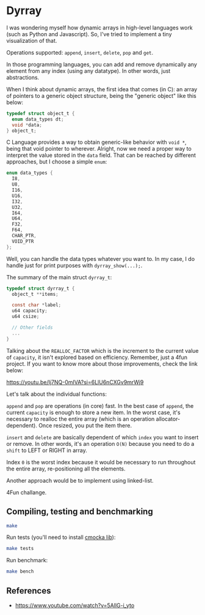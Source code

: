 # Dyrray

I was wondering myself how dynamic arrays in high-level languages work (such as Python and Javascript). So, I've tried to implement a tiny visualization of that.

Operations supported: `append`, `insert`, `delete`, `pop` and `get`.

In those programming languages, you can add and remove dynamically any element from any index (using any datatype). In other words, just abstractions.

When I think about dynamic arrays, the first idea that comes (in C): an array of pointers to a generic object structure, being the "generic object" like this below:

```c
typedef struct object_t {
  enum data_types dt;
  void *data;
} object_t;
```

C Language provides a way to obtain generic-like behavior with `void *`, being that void pointer to wherever. Alright, now we need a proper way to interpret the value stored in the `data` field. That can be reached by different approaches, but I choose a simple `enum`:

```c
enum data_types {
  I8,
  U8,
  I16,
  U16,
  I32,
  U32,
  I64,
  U64,
  F32,
  F64,
  CHAR_PTR,
  VOID_PTR
};
```

Well, you can handle the data types whatever you want to. In my case, I do handle just for print purposes with `dyrray_show(...);`.

The summary of the main struct `dyrray_t`:

```c
typedef struct dyrray_t {
  object_t **items;

  const char *label;
  u64 capacity;
  u64 csize;   

  // Other fields
  ...
}
```

Talking about the `REALLOC_FACTOR` which is the increment to the current value of `capacity`, it isn't explored based on efficiency. Remember, just a 4fun project. If you want to know more about those improvements, check the link below:

https://youtu.be/Ij7NQ-0mIVA?si=6LlU6nCXGv9mrWj9

Let's talk about the individual functions:

`append` and `pop` are operations (in core) fast. In the best case of `append`, the current `capacity` is enough to store a new item. In the worst case, it's necessary to realloc the entire array (which is an operation allocator-dependent). Once resized, you put the item there.

`insert` and `delete` are basically dependent of which `index` you want to insert or remove. In other words, it's an operation `O(N)` because you need to do a `shift` to LEFT or RIGHT in array.

Index `0` is the worst index because it would be necessary to run throughout the entire array, re-positioning all the elements.

Another approach would be to implement using linked-list.

4Fun challange.

## Compiling, testing and benchmarking
```bash
make
```

Run tests (you'll need to install [cmocka lib](https://cmocka.org/index.html)):
```bash
make tests
```

Run benchmark:
```bash
make bench
```

## References
- https://www.youtube.com/watch?v=5AllG-i_yto
